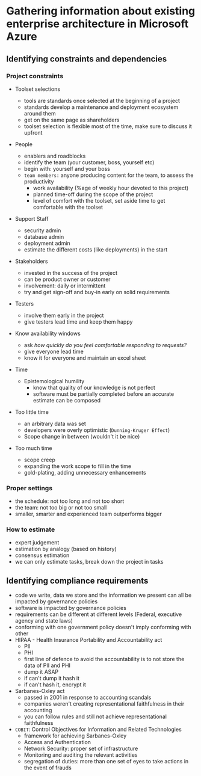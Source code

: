 # Gathering information about existing enterprise architecture in Microsoft Azure

## Identifying constraints and dependencies

### Project constraints

- Toolset selections

  - tools are standards once selected at the beginning of a project
  - standards develop a maintenance and deployment ecosystem around them
  - get on the same page as shareholders
  - toolset selection is flexible most of the time, make sure to discuss it upfront

- People

  - enablers and roadblocks
  - identify the team (your customer, boss, yourself etc)
  - begin with: yourself and your boss
  - `team members:` anyone producing content for the team, to assess the productivity
    - work availability (%age of weekly hour devoted to this project)
    - planned time-off during the scope of the project
    - level of comfort with the toolset, set aside time to get comfortable with the toolset

- Support Staff

  - security admin
  - database admin
  - deployment admin
  - estimate the different costs (like deployments) in the start

- Stakeholders

  - invested in the success of the project
  - can be product owner or customer
  - involvement: daily or intermittent
  - try and get sign-off and buy-in early on solid requirements

- Testers

  - involve them early in the project
  - give testers lead time and keep them happy

- Know availability windows

  - ask _how quickly do you feel comfortable responding to requests?_
  - give everyone lead time
  - know it for everyone and maintain an excel sheet

- Time

  - Epistemological humility
    - know that quality of our knowledge is not perfect
    - software must be partially completed before an accurate estimate can be composed

- Too little time

  - an arbitrary data was set
  - developers were overly optimistic (`Dunning-Kruger Effect`)
  - Scope change in between (wouldn't it be nice)

- Too much time
  - scope creep
  - expanding the work scope to fill in the time
  - gold-plating, adding unnecessary enhancements

### Proper settings

- the schedule: not too long and not too short
- the team: not too big or not too small
- smaller, smarter and experienced team outperforms bigger

### How to estimate

- expert judgement
- estimation by analogy (based on history)
- consensus estimation
- we can only estimate tasks, break down the project in tasks

## Identifying compliance requirements

- code we write, data we store and the information we present can all be impacted by governance policies
- software is impacted by governance policies
- requirements can be different at different levels (Federal, executive agency and state laws)
- conforming with one government policy doesn't imply conforming with other
- HIPAA - Health Insurance Portability and Accountability act
  - PII
  - PHI
  - first line of defence to avoid the accountability is to not store the data of PII and PHI
  - dump it ASAP
  - if can't dump it hash it
  - if can't hash it, encrypt it
- Sarbanes-Oxley act
  - passed in 2001 in response to accounting scandals
  - companies weren't creating representational faithfulness in their accounting
  - you can follow rules and still not achieve representational faithfulness
- `COBIT`: Control Objectives for Information and Related Technologies
  - framework for achieving Sarbanes-Oxley
  - Access and Authentication
  - Network Security: proper set of infrastructure
  - Monitoring and auditing the relevant activities
  - segregation of duties: more than one set of eyes to take actions in the event of frauds
